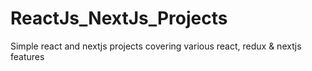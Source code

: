 # ReactJs_NextJs_Projects
Simple react and nextjs projects covering various react, redux &amp; nextjs features
